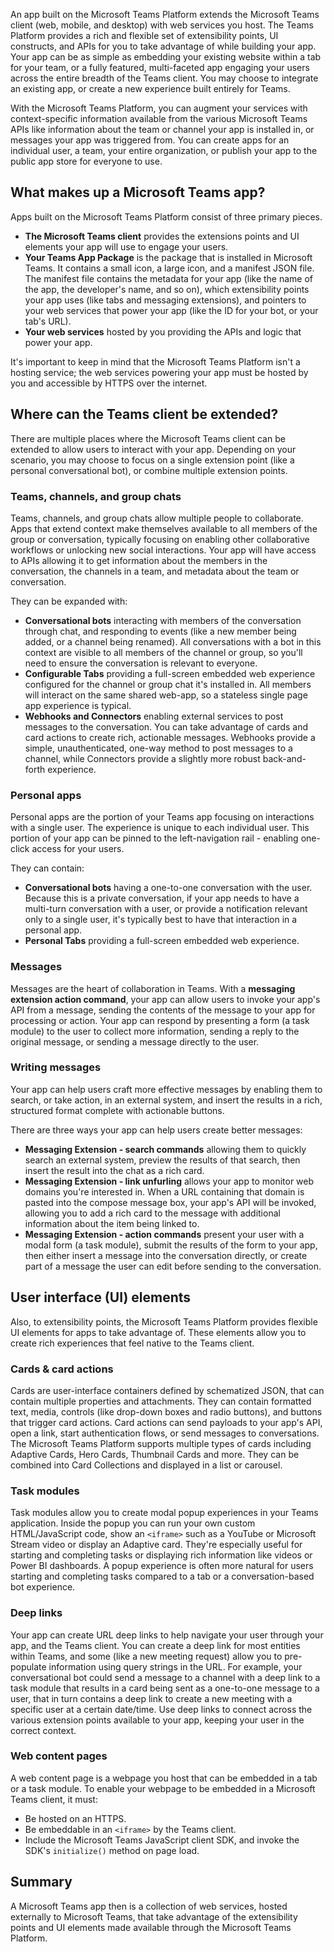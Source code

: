 An app built on the Microsoft Teams Platform extends the Microsoft Teams client (web, mobile, and desktop) with web services you host. The Teams Platform provides a rich and flexible set of extensibility points, UI constructs, and APIs for you to take advantage of while building your app. Your app can be as simple as embedding your existing website within a tab for your team, or a fully featured, multi-faceted app engaging your users across the entire breadth of the Teams client. You may choose to integrate an existing app, or create a new experience built entirely for Teams.

With the Microsoft Teams Platform, you can augment your services with context-specific information available from the various Microsoft Teams APIs like information about the team or channel your app is installed in, or messages your app was triggered from. You can create apps for an individual user, a team, your entire organization, or publish your app to the public app store for everyone to use.

## What makes up a Microsoft Teams app?

Apps built on the Microsoft Teams Platform consist of three primary pieces.

- **The Microsoft Teams client** provides the extensions points and UI elements your app will use to engage your users.
- **Your Teams App Package** is the package that is installed in Microsoft Teams. It contains a small icon, a large icon, and a manifest JSON file. The manifest file contains the metadata for your app (like the name of the app, the developer's name, and so on), which extensibility points your app uses (like tabs and messaging extensions), and pointers to your web services that power your app (like the ID for your bot, or your tab's URL).
- **Your web services** hosted by you providing the APIs and logic that power your app.

It's important to keep in mind that the Microsoft Teams Platform isn't a hosting service; the web services powering your app must be hosted by you and accessible by HTTPS over the internet.

## Where can the Teams client be extended?

There are multiple places where the Microsoft Teams client can be extended to allow users to interact with your app. Depending on your scenario, you may choose to focus on a single extension point (like a personal conversational bot), or combine multiple extension points.

### Teams, channels, and group chats

Teams, channels, and group chats allow multiple people to collaborate. Apps that extend context make themselves available to all members of the group or conversation, typically focusing on enabling other collaborative workflows or unlocking new social interactions. Your app will have access to APIs allowing it to get information about the members in the conversation, the channels in a team, and metadata about the team or conversation.

They can be expanded with:

- **Conversational bots** interacting with members of the conversation through chat, and responding to events (like a new member being added, or a channel being renamed). All conversations with a bot in this context are visible to all members of the channel or group, so you'll need to ensure the conversation is relevant to everyone.
- **Configurable Tabs** providing a full-screen embedded web experience configured for the channel or group chat it's installed in. All members will interact on the same shared web-app, so a stateless single page app experience is typical.
- **Webhooks and Connectors** enabling external services to post messages to the conversation. You can take advantage of cards and card actions to create rich, actionable messages. Webhooks provide a simple, unauthenticated, one-way method to post messages to a channel, while Connectors provide a slightly more robust back-and-forth experience.

### Personal apps

Personal apps are the portion of your Teams app focusing on interactions with a single user. The experience is unique to each individual user. This portion of your app can be pinned to the left-navigation rail - enabling one-click access for your users.

They can contain:

- **Conversational bots** having a one-to-one conversation with the user. Because this is a private conversation, if your app needs to have a multi-turn conversation with a user, or provide a notification relevant only to a single user, it's typically best to have that interaction in a personal app.
- **Personal Tabs** providing a full-screen embedded web experience.

### Messages

Messages are the heart of collaboration in Teams. With a **messaging extension action command**, your app can allow users to invoke your app's API from a message, sending the contents of the message to your app for processing or action. Your app can respond by presenting a form (a task module) to the user to collect more information, sending a reply to the original message, or sending a message directly to the user.

### Writing messages

Your app can help users craft more effective messages by enabling them to search, or take action, in an external system, and insert the results in a rich, structured format complete with actionable buttons.

There are three ways your app can help users create better messages:

- **Messaging Extension - search commands** allowing them to quickly search an external system, preview the results of that search, then insert the result into the chat as a rich card.
- **Messaging Extension - link unfurling** allows your app to monitor web domains you're interested in. When a URL containing that domain is pasted into the compose message box, your app's API will be invoked, allowing you to add a rich card to the message with additional information about the item being linked to.
- **Messaging Extension - action commands** present your user with a modal form (a task module), submit the results of the form to your app, then either insert a message into the conversation directly, or create part of a message the user can edit before sending to the conversation.

## User interface (UI) elements

Also, to extensibility points, the Microsoft Teams Platform provides flexible UI elements for apps to take advantage of. These elements allow you to create rich experiences that feel native to the Teams client.

### Cards & card actions

Cards are user-interface containers defined by schematized JSON, that can contain multiple properties and attachments. They can contain formatted text, media, controls (like drop-down boxes and radio buttons), and buttons that trigger card actions. Card actions can send payloads to your app's API, open a link, start authentication flows, or send messages to conversations. The Microsoft Teams Platform supports multiple types of cards including Adaptive Cards, Hero Cards, Thumbnail Cards and more. They can be combined into Card Collections and displayed in a list or carousel.

### Task modules

Task modules allow you to create modal popup experiences in your Teams application. Inside the popup you can run your own custom HTML/JavaScript code, show an `<iframe>` such as a YouTube or Microsoft Stream video or display an Adaptive card. They're especially useful for starting and completing tasks or displaying rich information like videos or Power BI dashboards. A popup experience is often more natural for users starting and completing tasks compared to a tab or a conversation-based bot experience.

### Deep links

Your app can create URL deep links to help navigate your user through your app, and the Teams client. You can create a deep link for most entities within Teams, and some (like a new meeting request) allow you to pre-populate information using query strings in the URL. For example, your conversational bot could send a message to a channel with a deep link to a task module that results in a card being sent as a one-to-one message to a user, that in turn contains a deep link to create a new meeting with a specific user at a certain date/time. Use deep links to connect across the various extension points available to your app, keeping your user in the correct context.

### Web content pages

A web content page is a webpage you host that can be embedded in a tab or a task module. To enable your webpage to be embedded in a Microsoft Teams client, it must:

- Be hosted on an HTTPS.
- Be embeddable in an `<iframe>` by the Teams client.
- Include the Microsoft Teams JavaScript client SDK, and invoke the SDK's `initialize()` method on page load.

## Summary

A Microsoft Teams app then is a collection of web services, hosted externally to Microsoft Teams, that take advantage of the extensibility points and UI elements made available through the Microsoft Teams Platform.
